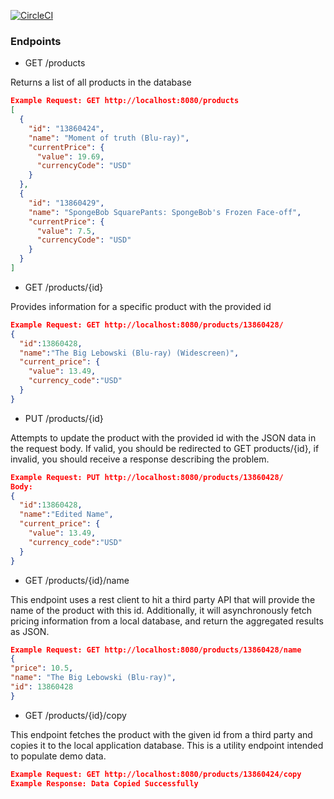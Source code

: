 [![CircleCI](https://circleci.com/gh/CharlesMulic/target_myretail.svg?style=svg)](https://circleci.com/gh/CharlesMulic/target_myretail)

<h3>Endpoints</h3>

- GET /products

<p>Returns a list of all products in the database</p>

```json
Example Request: GET http://localhost:8080/products
[
  {
    "id": "13860424",
    "name": "Moment of truth (Blu-ray)",
    "currentPrice": {
      "value": 19.69,
      "currencyCode": "USD"
    }
  },
  {
    "id": "13860429",
    "name": "SpongeBob SquarePants: SpongeBob's Frozen Face-off",
    "currentPrice": {
      "value": 7.5,
      "currencyCode": "USD"
    }
  }
]
```

- GET /products/{id}

<p>Provides information for a specific product with the provided id</p>

```json
Example Request: GET http://localhost:8080/products/13860428/
{
  "id":13860428,
  "name":"The Big Lebowski (Blu-ray) (Widescreen)",
  "current_price": {
    "value": 13.49,
    "currency_code":"USD"
  }
}
```

- PUT /products/{id}

<p>Attempts to update the product with the provided id with the JSON data in the request body. If valid, you should be redirected to GET products/{id}, if invalid, you should receive a response describing the problem.</p>

```json
Example Request: PUT http://localhost:8080/products/13860428/
Body:
{
  "id":13860428,
  "name":"Edited Name",
  "current_price": {
    "value": 13.49,
    "currency_code":"USD"
  }
}
```

- GET /products/{id}/name

This endpoint uses a rest client to hit a third party API that will provide the name of the product with this id. Additionally, it will asynchronously fetch pricing information from a local database, and return the aggregated results as JSON.

```json
Example Request: GET http://localhost:8080/products/13860428/name
{
"price": 10.5,
"name": "The Big Lebowski (Blu-ray)",
"id": 13860428
}
```

- GET /products/{id}/copy

This endpoint fetches the product with the given id from a third party and copies it to the local application database. This is a utility endpoint intended to populate demo data.

```json
Example Request: GET http://localhost:8080/products/13860424/copy
Example Response: Data Copied Successfully
```